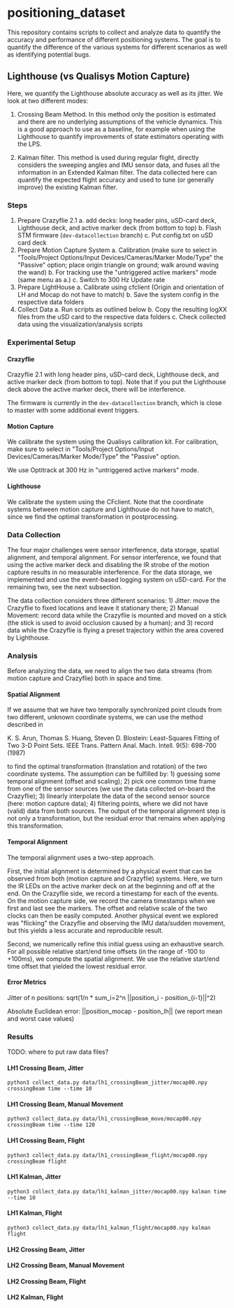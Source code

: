 # positioning_dataset

This repository contains scripts to collect and analyze data to quantify the accuracy and performance of different positioning systems. The goal is to quantify the difference of the various systems for different scenarios as well as identifying potential bugs.

## Lighthouse (vs Qualisys Motion Capture)

Here, we quantify the Lighthouse absolute accuracy as well as its jitter. We look at two different modes:

1. Crossing Beam Method. In this method only the position is estimated and there are no underlying assumptions of the vehicle dynamics. This is a good approach to use as a baseline, for example when using the Lighthouse to quantify improvements of state estimators operating with the LPS.

2. Kalman filter. This method is used during regular flight, directly considers the sweeping angles and IMU sensor data, and fuses all the information in an Extended Kalman filter. The data collected here can quantify the expected flight accuracy and used to tune (or generally improve) the existing Kalman filter.

### Steps

1. Prepare Crazyflie 2.1
	a. add decks: long header pins, uSD-card deck, Lighthouse deck, and active marker deck (from bottom to top)
	b. Flash STM firmware (`dev-datacollection` branch)
	c. Put config.txt on uSD card deck
2. Prepare Motion Capture System
	a. Calibration (make sure to select in "Tools/Project Options/Input Devices/Cameras/Marker Mode/Type" the "Passive" option; place origin triangle on ground; walk around waving the wand)
	b. For tracking use the "untriggered active markers" mode (same menu as a.)
	c. Switch to 300 Hz Update rate
3. Prepare LightHouse
	a. Calibrate using cfclient (Origin and orientation of LH and Mocap do not have to match)
	b. Save the system config in the respective data folders
4. Collect Data
	a. Run scripts as outlined below
	b. Copy the resulting logXX files from the uSD card to the respective data folders
	c. Check collected data using the visualization/analysis scripts

### Experimental Setup

#### Crazyflie

Crazyflie 2.1 with long header pins, uSD-card deck, Lighthouse deck, and active marker deck (from bottom to top). Note that if you put the Lighthouse deck above the active marker deck, there will be interference.

The firmware is currently in the `dev-datacollection` branch, which is close to master with some additional event triggers.

#### Motion Capture

We calibrate the system using the Qualisys calibration kit. For calibration, make sure to select in "Tools/Project Options/Input Devices/Cameras/Marker Mode/Type" the "Passive" option.

We use Optitrack at 300 Hz in "untriggered active markers" mode.

#### Lighthouse

We calibrate the system using the CFclient. Note that the coordinate systems between motion capture and Lighthouse do not have to match, since we find the optimal transformation in postprocessing.

### Data Collection

The four major challenges were sensor interference, data storage, spatial alignment, and temporal alignment. For sensor interference, we found that using the active marker deck and disabling the IR strobe of the motion capture results in no measurable interference. For the data storage, we implemented and use the event-based logging system on uSD-card. For the remaining two, see the next subsection.

The data collection considers three different scenarios: 1) Jitter: move the Crazyflie to fixed locations and leave it stationary there; 2) Manual Movement: record data while the Crazyflie is mounted and moved on a stick (the stick is used to avoid occlusion caused by a human); and 3) record data while the Crazyflie is flying a preset trajectory within the area covered by Lighthouse.

### Analysis

Before analyzing the data, we need to align the two data streams (from motion capture and Crazyflie) both in space and time.

#### Spatial Alignment

If we assume that we have two temporally synchronized point clouds from two different, unknown coordinate systems, we can use the method described in

K. S. Arun, Thomas S. Huang, Steven D. Blostein:
Least-Squares Fitting of Two 3-D Point Sets. IEEE Trans. Pattern Anal. Mach. Intell. 9(5): 698-700 (1987)

to find the optimal transformation (translation and rotation) of the two coordinate systems. The assumption can be fulfilled by: 1) guessing some temporal alignment (offset and scaling); 2) pick one common time frame from one of the sensor sources (we use the data collected on-board the Crazyflie); 3) linearly interpolate the data of the second sensor source (here: motion capture data); 4) filtering points, where we did not have (valid) data from both sources. The output of the temporal alignment step is not only a transformation, but the residual error that remains when applying this transformation.

#### Temporal Alignment

The temporal alignment uses a two-step approach.

First, the initial alignment is determined by a physical event that can be observed from both (motion capture and Crazyflie) systems. Here, we turn the IR LEDs on the active marker deck on at the beginning and off at the end. On the Crazyflie side, we record a timestamp for each of the events. On the motion capture side, we record the camera timestamps when we first and last see the markers. The offset and relative scale of the two clocks can then be easily computed. Another physical event we explored was "flicking" the Crazyflie and observing the IMU data/sudden movement, but this yields a less accurate and reproducible result.

Second, we numerically refine this initial guess using an exhaustive search. For all possible relative start/end time offsets (in the range of -100 to +100ms), we compute the spatial alignment. We use the relative start/end time offset that yielded the lowest residual error.

#### Error Metrics

Jitter of n positions: sqrt(1/n * sum_i=2^n ||position_i - position_{i-1}||^2)

Absolute Euclidean error: ||position_mocap - position_lh|| (we report mean and worst case values)

### Results

TODO: where to put raw data files?

#### LH1 Crossing Beam, Jitter

```
python3 collect_data.py data/lh1_crossingBeam_jitter/mocap00.npy crossingBeam time --time 10
```

#### LH1 Crossing Beam, Manual Movement

```
python3 collect_data.py data/lh1_crossingBeam_move/mocap00.npy crossingBeam time --time 120
```

#### LH1 Crossing Beam, Flight

```
python3 collect_data.py data/lh1_crossingBeam_flight/mocap00.npy crossingBeam flight
```

#### LH1 Kalman, Jitter

```
python3 collect_data.py data/lh1_kalman_jitter/mocap00.npy kalman time --time 10
```

#### LH1 Kalman, Flight

```
python3 collect_data.py data/lh1_kalman_flight/mocap00.npy kalman flight
```

#### LH2 Crossing Beam, Jitter

#### LH2 Crossing Beam, Manual Movement

#### LH2 Crossing Beam, Flight

#### LH2 Kalman, Flight

